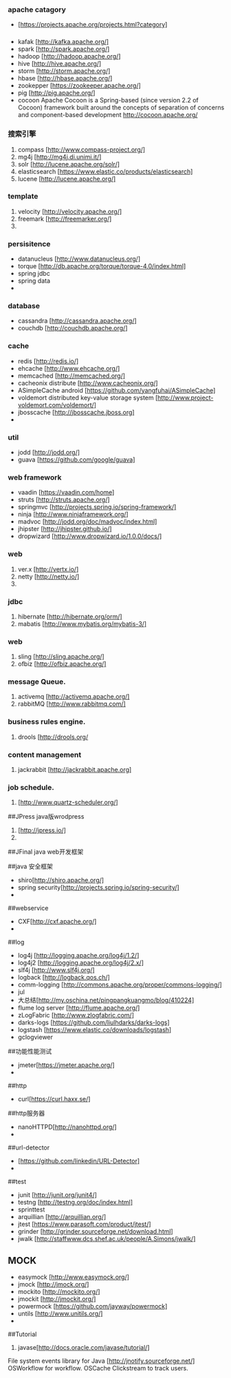 ### apache catagory
* [https://projects.apache.org/projects.html?category]

### 
* kafak [http://kafka.apache.org/]
* spark [http://spark.apache.org/] 
* hadoop [http://hadoop.apache.org/]
* hive [http://hive.apache.org/]
* storm [http://storm.apache.org/]
* hbase [http://hbase.apache.org/]
* zookepper [https://zookeeper.apache.org/]
* pig [http://pig.apache.org/]
* cocoon Apache Cocoon is a Spring-based (since version 2.2 of Cocoon) framework built around the concepts of separation of concerns and component-based development http://cocoon.apache.org/


### 搜索引擎
1. compass [http://www.compass-project.org/]
2. mg4j [http://mg4j.di.unimi.it/]
3. solr [http://lucene.apache.org/solr/]
4. elasticsearch [https://www.elastic.co/products/elasticsearch]
5. lucene [http://lucene.apache.org/]

### template
1. velocity [http://velocity.apache.org/]
2. freemark [http://freemarker.org/]
3. 

### persisitence
* datanucleus [http://www.datanucleus.org/]
* torque [http://db.apache.org/torque/torque-4.0/index.html]
* spring jdbc
* spring data
* 
### database
* cassandra [http://cassandra.apache.org/]
* couchdb [http://couchdb.apache.org/]
### cache
* redis [http://redis.io/]
* ehcache [http://www.ehcache.org/]
* memcached [http://memcached.org/]
* cacheonix distribute [http://www.cacheonix.org/]
* ASimpleCache android [https://github.com/yangfuhai/ASimpleCache]
* voldemort distributed key-value storage system [http://www.project-voldemort.com/voldemort/]
* jbosscache [http://jbosscache.jboss.org]
* 

### util
* jodd [http://jodd.org/]
* guava [https://github.com/google/guava]

### web framework
* vaadin [https://vaadin.com/home]
* struts [http://struts.apache.org/]
* springmvc [http://projects.spring.io/spring-framework/]
* ninja [http://www.ninjaframework.org/]
* madvoc [http://jodd.org/doc/madvoc/index.html]
* jhipster [http://jhipster.github.io/]
* dropwizard [http://www.dropwizard.io/1.0.0/docs/]

### web
1. ver.x [http://vertx.io/]
2. netty [http://netty.io/]
3. 

### jdbc
1. hibernate [http://hibernate.org/orm/]
2. mabatis [http://www.mybatis.org/mybatis-3/]

### web 
1. sling [http://sling.apache.org/]
2. ofbiz [http://ofbiz.apache.org/]

### message Queue.
1. activemq [http://activemq.apache.org/]
2. rabbitMQ [http://www.rabbitmq.com/]

### business rules engine. 
1. drools [http://drools.org/

### content management
1. jackrabbit [http://jackrabbit.apache.org]

### job schedule. 
1. [http://www.quartz-scheduler.org/]

##JPress java版wrodpress
1. [http://jpress.io/]
2. 
##JFinal java web开发框架

##java 安全框架
*  shiro[http://shiro.apache.org/]
*  spring security[http://projects.spring.io/spring-security/]
* 

##webservice
* CXF[http://cxf.apache.org/]
* 

##log
* log4j [http://logging.apache.org/log4j/1.2/]
* log4j2 [http://logging.apache.org/log4j/2.x/]
* slf4j [http://www.slf4j.org/]
* logback [http://logback.qos.ch/]
* comm-logging [http://commons.apache.org/proper/commons-logging/]
* jul
* 大总结[http://my.oschina.net/pingpangkuangmo/blog/410224]
* flume log server [http://flume.apache.org/]
* zLogFabric [http://www.zlogfabric.com/]
* darks-logs [https://github.com/liulhdarks/darks-logs]
* logstash [https://www.elastic.co/downloads/logstash]
* gclogviewer 

##功能性能测试
* jmeter[https://jmeter.apache.org/]
* 

##http
* curl[https://curl.haxx.se/]

##http服务器
* nanoHTTPD[http://nanohttpd.org/]
* 
##url-detector
* [https://github.com/linkedin/URL-Detector]
* 

##test
* junit [http://junit.org/junit4/]
* testng [http://testng.org/doc/index.html]
* sprinttest
* arquillian [http://arquillian.org/]
* jtest [https://www.parasoft.com/product/jtest/]
* grinder [http://grinder.sourceforge.net/download.html]
* jwalk [http://staffwww.dcs.shef.ac.uk/people/A.Simons/jwalk/]

## MOCK
* easymock [http://www.easymock.org/]
* jmock [http://jmock.org/]
* mockito [http://mockito.org/]
* jmockit [http://jmockit.org/]
* powermock [https://github.com/jayway/powermock]
* untils [http://www.unitils.org/]
* 

##Tutorial
1. javase[http://docs.oracle.com/javase/tutorial/]

File system events library for Java [http://jnotify.sourceforge.net/]
OSWorkflow for workflow.
OSCache
Clickstream to track users.



